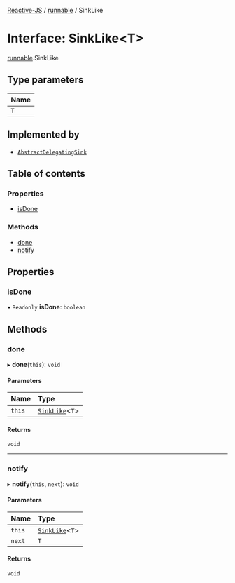 [Reactive-JS](../README.md) / [runnable](../modules/runnable.md) / SinkLike

# Interface: SinkLike<T\>

[runnable](../modules/runnable.md).SinkLike

## Type parameters

| Name |
| :------ |
| `T` |

## Implemented by

- [`AbstractDelegatingSink`](../classes/runnable.AbstractDelegatingSink.md)

## Table of contents

### Properties

- [isDone](runnable.SinkLike.md#isdone)

### Methods

- [done](runnable.SinkLike.md#done)
- [notify](runnable.SinkLike.md#notify)

## Properties

### isDone

• `Readonly` **isDone**: `boolean`

## Methods

### done

▸ **done**(`this`): `void`

#### Parameters

| Name | Type |
| :------ | :------ |
| `this` | [`SinkLike`](runnable.SinkLike.md)<`T`\> |

#### Returns

`void`

___

### notify

▸ **notify**(`this`, `next`): `void`

#### Parameters

| Name | Type |
| :------ | :------ |
| `this` | [`SinkLike`](runnable.SinkLike.md)<`T`\> |
| `next` | `T` |

#### Returns

`void`

